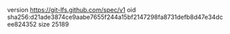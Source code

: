 version https://git-lfs.github.com/spec/v1
oid sha256:d21ade3874ce9aabe7655f244a15bf2147298fa8731defb8d47e34dcee824352
size 25189
